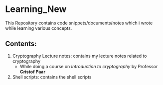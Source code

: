 # Learning_New
This Repository contains code snippets/documents/notes which i wrote while learning various concepts.

## Contents:
 
1. Cryptography Lecture notes: contains my lecture notes related to cryptography 
   - While doing a course on *Introduction to cryptography* by Professor **Cristof Paar**
2. Shell scripts: contains the shell scripts
